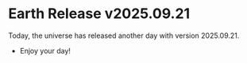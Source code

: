 # Earth Release v2025.09.21
Today, the universe has released another day with version 2025.09.21.
- Enjoy your day!
